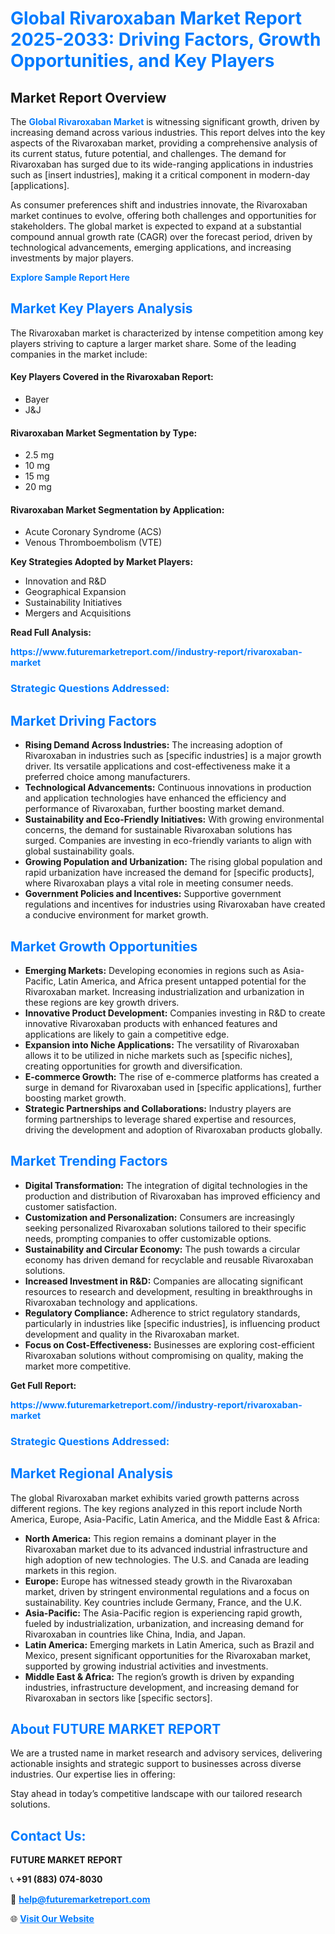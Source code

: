 <h1 style="color: #007BFF;">Global Rivaroxaban Market Report 2025-2033: Driving Factors, Growth Opportunities, and Key Players</h1>

<section id="overview">
<h2>Market Report Overview</h2>
<p>The <a href="https://www.futuremarketreport.com//industry-report/rivaroxaban-market" style="color: #007BFF; text-decoration: none;"><strong>Global Rivaroxaban Market</strong></a> is witnessing significant growth, driven by increasing demand across various industries. This report delves into the key aspects of the Rivaroxaban market, providing a comprehensive analysis of its current status, future potential, and challenges. The demand for Rivaroxaban has surged due to its wide-ranging applications in industries such as [insert industries], making it a critical component in modern-day [applications].</p>
<p>As consumer preferences shift and industries innovate, the Rivaroxaban market continues to evolve, offering both challenges and opportunities for stakeholders. The global market is expected to expand at a substantial compound annual growth rate (CAGR) over the forecast period, driven by technological advancements, emerging applications, and increasing investments by major players.</p>
</section>

<section id="overview">
<p><a href="https://www.futuremarketreport.com//request-sample/reportId=80465" style="color: #007BFF; text-decoration: none;"><strong>Explore Sample Report Here</strong></a></p>
</section>

<section id="key-players">
<h2 style="color: #007BFF;">Market Key Players Analysis</h2>
<p>The Rivaroxaban market is characterized by intense competition among key players striving to capture a larger market share. Some of the leading companies in the market include:</p>
<h4>Key Players Covered in the Rivaroxaban Report:</h4>
<ul><li>Bayer</li><li>J&amp;J</li></ul>
<h4>Rivaroxaban Market Segmentation by Type:</h4>
<ul><li>2.5 mg</li><li>10 mg</li><li>15 mg</li><li>20 mg</li></ul>

<h4>Rivaroxaban Market Segmentation by Application:</h4>
<ul><li>Acute Coronary Syndrome (ACS)</li><li>Venous Thromboembolism (VTE)</li></ul>
<p><strong>Key Strategies Adopted by Market Players:</strong></p>
<ul>
<li>Innovation and R&D</li>
<li>Geographical Expansion</li>
<li>Sustainability Initiatives</li>
<li>Mergers and Acquisitions</li>
</ul>
</section>

<section>
<p><strong>Read Full Analysis: </strong></p><a href="https://www.futuremarketreport.com//industry-report/rivaroxaban-market" style="color: #007BFF; text-decoration: none;"><strong>https://www.futuremarketreport.com//industry-report/rivaroxaban-market</strong></a>
<h3 style="color: #007BFF;">Strategic Questions Addressed:</h3>
</section>

<section id="driving-factors">
<h2 style="color: #007BFF;">Market Driving Factors</h2>
<ul>
<li><strong>Rising Demand Across Industries:</strong> The increasing adoption of Rivaroxaban in industries such as [specific industries] is a major growth driver. Its versatile applications and cost-effectiveness make it a preferred choice among manufacturers.</li>
<li><strong>Technological Advancements:</strong> Continuous innovations in production and application technologies have enhanced the efficiency and performance of Rivaroxaban, further boosting market demand.</li>
<li><strong>Sustainability and Eco-Friendly Initiatives:</strong> With growing environmental concerns, the demand for sustainable Rivaroxaban solutions has surged. Companies are investing in eco-friendly variants to align with global sustainability goals.</li>
<li><strong>Growing Population and Urbanization:</strong> The rising global population and rapid urbanization have increased the demand for [specific products], where Rivaroxaban plays a vital role in meeting consumer needs.</li>
<li><strong>Government Policies and Incentives:</strong> Supportive government regulations and incentives for industries using Rivaroxaban have created a conducive environment for market growth.</li>
</ul>
</section>

<section id="growth-opportunities">
<h2 style="color: #007BFF;">Market Growth Opportunities</h2>
<ul>
<li><strong>Emerging Markets:</strong> Developing economies in regions such as Asia-Pacific, Latin America, and Africa present untapped potential for the Rivaroxaban market. Increasing industrialization and urbanization in these regions are key growth drivers.</li>
<li><strong>Innovative Product Development:</strong> Companies investing in R&D to create innovative Rivaroxaban products with enhanced features and applications are likely to gain a competitive edge.</li>
<li><strong>Expansion into Niche Applications:</strong> The versatility of Rivaroxaban allows it to be utilized in niche markets such as [specific niches], creating opportunities for growth and diversification.</li>
<li><strong>E-commerce Growth:</strong> The rise of e-commerce platforms has created a surge in demand for Rivaroxaban used in [specific applications], further boosting market growth.</li>
<li><strong>Strategic Partnerships and Collaborations:</strong> Industry players are forming partnerships to leverage shared expertise and resources, driving the development and adoption of Rivaroxaban products globally.</li>
</ul>
</section>

<section id="trending-factors">
<h2 style="color: #007BFF;">Market Trending Factors</h2>
<ul>
<li><strong>Digital Transformation:</strong> The integration of digital technologies in the production and distribution of Rivaroxaban has improved efficiency and customer satisfaction.</li>
<li><strong>Customization and Personalization:</strong> Consumers are increasingly seeking personalized Rivaroxaban solutions tailored to their specific needs, prompting companies to offer customizable options.</li>
<li><strong>Sustainability and Circular Economy:</strong> The push towards a circular economy has driven demand for recyclable and reusable Rivaroxaban solutions.</li>
<li><strong>Increased Investment in R&D:</strong> Companies are allocating significant resources to research and development, resulting in breakthroughs in Rivaroxaban technology and applications.</li>
<li><strong>Regulatory Compliance:</strong> Adherence to strict regulatory standards, particularly in industries like [specific industries], is influencing product development and quality in the Rivaroxaban market.</li>
<li><strong>Focus on Cost-Effectiveness:</strong> Businesses are exploring cost-efficient Rivaroxaban solutions without compromising on quality, making the market more competitive.</li>
</ul>
</section>

<section>
<p><strong>Get Full Report: </strong></p><a href="https://www.futuremarketreport.com//industry-report/rivaroxaban-market" style="color: #007BFF; text-decoration: none;"><strong>https://www.futuremarketreport.com//industry-report/rivaroxaban-market</strong></a>
<h3 style="color: #007BFF;">Strategic Questions Addressed:</h3>
</section>


<section id="regional-analysis">
<h2 style="color: #007BFF;">Market Regional Analysis</h2>
<p>The global Rivaroxaban market exhibits varied growth patterns across different regions. The key regions analyzed in this report include North America, Europe, Asia-Pacific, Latin America, and the Middle East & Africa:</p>
<ul>
<li><strong>North America:</strong> This region remains a dominant player in the Rivaroxaban market due to its advanced industrial infrastructure and high adoption of new technologies. The U.S. and Canada are leading markets in this region.</li>
<li><strong>Europe:</strong> Europe has witnessed steady growth in the Rivaroxaban market, driven by stringent environmental regulations and a focus on sustainability. Key countries include Germany, France, and the U.K.</li>
<li><strong>Asia-Pacific:</strong> The Asia-Pacific region is experiencing rapid growth, fueled by industrialization, urbanization, and increasing demand for Rivaroxaban in countries like China, India, and Japan.</li>
<li><strong>Latin America:</strong> Emerging markets in Latin America, such as Brazil and Mexico, present significant opportunities for the Rivaroxaban market, supported by growing industrial activities and investments.</li>
<li><strong>Middle East & Africa:</strong> The region’s growth is driven by expanding industries, infrastructure development, and increasing demand for Rivaroxaban in sectors like [specific sectors].</li>
</ul>
</section>

<footer>
<h2 style="color: #007BFF;">About FUTURE MARKET REPORT</h2>
<p>We are a trusted name in market research and advisory services, delivering actionable insights and strategic support to businesses across diverse industries. Our expertise lies in offering:</p>

<p>Stay ahead in today’s competitive landscape with our tailored research solutions.</p>

<h2 style="color: #007BFF;">Contact Us:</h2>
<p><strong>FUTURE MARKET REPORT</strong></p>
<p>📞 <strong>+91 (883) 074-8030</strong></p>
<p>📧 <strong><a href="mailto:help@futuremarketreport.com" style="color: #007BFF;">help@futuremarketreport.com</a></strong></p>
<p>🌐 <strong><a href="https://www.futuremarketreport.com/" style="color: #007BFF;">Visit Our Website</a></strong></p>
</footer>